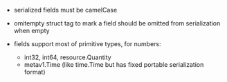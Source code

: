 
- serialized fields must be camelCase
- omitempty struct tag to mark a field should be omitted from serialization when empty

- fields support most of primitive types, for numbers:
  - int32, int64, resource.Quantity
  - metav1.Time (like time.Time but has fixed portable serialization format)
